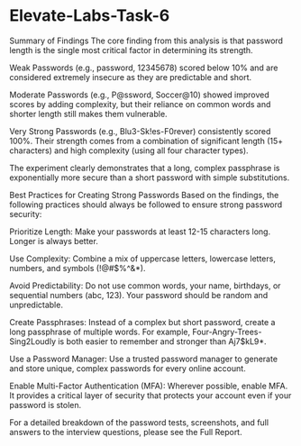 # Elevate-Labs-Task-6

Summary of Findings
The core finding from this analysis is that password length is the single most critical factor in determining its strength.

Weak Passwords (e.g., password, 12345678) scored below 10% and are considered extremely insecure as they are predictable and short.

Moderate Passwords (e.g., P@ssword, Soccer@10) showed improved scores by adding complexity, but their reliance on common words and shorter length still makes them vulnerable.

Very Strong Passwords (e.g., Blu3-Sk!es-F0rever) consistently scored 100%. Their strength comes from a combination of significant length (15+ characters) and high complexity (using all four character types).

The experiment clearly demonstrates that a long, complex passphrase is exponentially more secure than a short password with simple substitutions.

Best Practices for Creating Strong Passwords
Based on the findings, the following practices should always be followed to ensure strong password security:

Prioritize Length: Make your passwords at least 12-15 characters long. Longer is always better.

Use Complexity: Combine a mix of uppercase letters, lowercase letters, numbers, and symbols (!@#$%^&*).

Avoid Predictability: Do not use common words, your name, birthdays, or sequential numbers (abc, 123). Your password should be random and unpredictable.

Create Passphrases: Instead of a complex but short password, create a long passphrase of multiple words. For example, Four-Angry-Trees-Sing2Loudly is both easier to remember and stronger than Aj7$kL9*.

Use a Password Manager: Use a trusted password manager to generate and store unique, complex passwords for every online account.

Enable Multi-Factor Authentication (MFA): Wherever possible, enable MFA. It provides a critical layer of security that protects your account even if your password is stolen.

For a detailed breakdown of the password tests, screenshots, and full answers to the interview questions, please see the Full Report.
